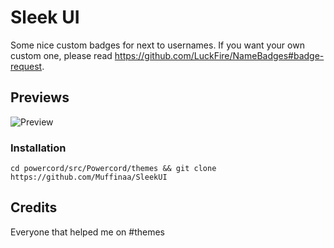 # Sleek UI
Some nice custom badges for next to usernames. If you want your own custom one, please read https://github.com/LuckFire/NameBadges#badge-request.

## Previews
![Preview](https://cdn.discordapp.com/attachments/807308132891885618/807309877419835453/Zrzut_ekranu_2021-02-05_185611.png)
### Installation
```
cd powercord/src/Powercord/themes && git clone https://github.com/Muffinaa/SleekUI
```

## Credits 

Everyone that helped me on #themes
